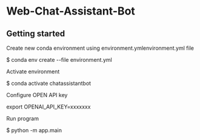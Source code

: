 # Web-Chat-Assistant-Bot

## Getting started

Create new conda environment using environment.ymlenvironment.yml file

$ conda env create --file environment.yml

Activate environment

$ conda activate chatassistantbot

Configure OPEN API key

export OPENAI_API_KEY=xxxxxxx

Run program

$  python -m app.main
